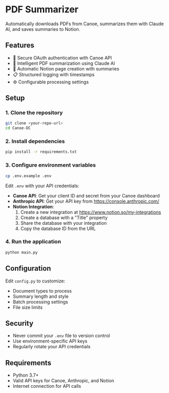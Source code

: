 # PDF Summarizer

Automatically downloads PDFs from Canoe, summarizes them with Claude AI, and saves summaries to Notion.

## Features

- 🔐 Secure OAuth authentication with Canoe API
- 🤖 Intelligent PDF summarization using Claude AI
- 📝 Automatic Notion page creation with summaries
- 📋 Structured logging with timestamps
- ⚙️ Configurable processing settings

## Setup

### 1. Clone the repository
```bash
git clone <your-repo-url>
cd Canoe-DC
```

### 2. Install dependencies
```bash
pip install -r requirements.txt
```

### 3. Configure environment variables
```bash
cp .env.example .env
```

Edit `.env` with your API credentials:

- **Canoe API**: Get your client ID and secret from your Canoe dashboard
- **Anthropic API**: Get your API key from https://console.anthropic.com/
- **Notion Integration**: 
  1. Create a new integration at https://www.notion.so/my-integrations
  2. Create a database with a "Title" property
  3. Share the database with your integration
  4. Copy the database ID from the URL

### 4. Run the application
```bash
python main.py
```

## Configuration

Edit `config.py` to customize:
- Document types to process
- Summary length and style
- Batch processing settings
- File size limits

## Security

- Never commit your `.env` file to version control
- Use environment-specific API keys
- Regularly rotate your API credentials

## Requirements

- Python 3.7+
- Valid API keys for Canoe, Anthropic, and Notion
- Internet connection for API calls


